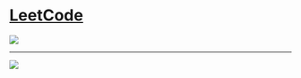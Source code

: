 # [LeetCode](https://leetcode.com/asahiocean)

![](https://i.ibb.co/s9xQFWv/problems100.png)

<hr>

![](https://media.giphy.com/media/JXzZiHkfTKehEldb0m/giphy.gif)
